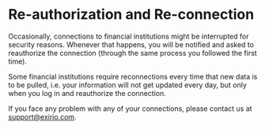 # Re-authorization and Re-connection

Occasionally, connections to financial institutions might be interrupted for security reasons. Whenever that happens, you will be notified and asked to reauthorize the connection (through the same process you followed the first time).

Some financial institutions require reconnections every time that new data is to be pulled, i.e. your information will not get updated every day, but only when you log in and reauthorize the connection.

If you face any problem with any of your connections, please contact us at [support@exirio.com](mailto:support@exirio.com).